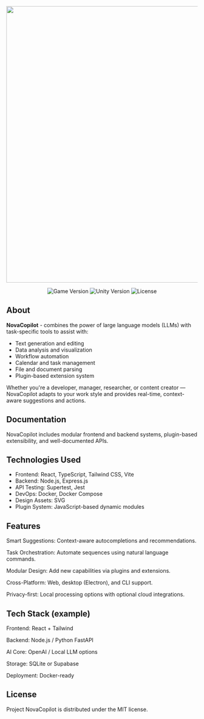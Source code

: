 <p align="center">
      <img src="https://i.ibb.co/wFKZjgWP/u8744468796-add-the-missing-pieces-ar-3316-v-6-1-6758dfcc-df97-4da6.png" width="726">
</p>

<p align="center">
   <img src="https://img.shields.io/badge/NovaCopilot-AI_Assistant-8A2BE2" alt="Game Version">
   <img src="https://img.shields.io/badge/Version-v.1.3.2%20(public%20beta)-blue" alt="Unity Version">
   <img src="https://img.shields.io/badge/License-MIT-green" alt="License">
</p>

##  About

**NovaCopilot** - combines the power of large language models (LLMs) with task-specific tools to assist with:

- Text generation and editing  
- Data analysis and visualization  
- Workflow automation  
- Calendar and task management  
- File and document parsing  
- Plugin-based extension system  

Whether you're a developer, manager, researcher, or content creator — NovaCopilot adapts to your work style and provides real-time, context-aware suggestions and actions.

##  Documentation
NovaCopilot includes modular frontend and backend systems, plugin-based extensibility, and well-documented APIs.

## Technologies Used
- Frontend: React, TypeScript, Tailwind CSS, Vite
- Backend: Node.js, Express.js
- API Testing: Supertest, Jest
- DevOps: Docker, Docker Compose
- Design Assets: SVG
- Plugin System: JavaScript-based dynamic modules

## Features
Smart Suggestions: Context-aware autocompletions and recommendations.

Task Orchestration: Automate sequences using natural language commands.

Modular Design: Add new capabilities via plugins and extensions.

Cross-Platform: Web, desktop (Electron), and CLI support.

Privacy-first: Local processing options with optional cloud integrations.

## Tech Stack (example)
Frontend: React + Tailwind

Backend: Node.js / Python FastAPI

AI Core: OpenAI / Local LLM options

Storage: SQLite or Supabase

Deployment: Docker-ready

## License

Project NovaCopilot is distributed under the MIT license.
